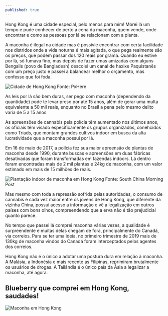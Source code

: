 ```yaml
---
published: true
---
```

Hong Kong é uma cidade especial, pelo menos para mim! Morei lá um tempo e pude conhecer de perto a cena da maconha, quem vende, onde encontrar e como as pessoas por lá se relacionam com a planta. 

A maconha é ilegal na cidade mas é possívle encontrar com certa facilidade nos distridos onde a vida noturna é mais agitada, o que pega realmente são os preços, que podem passar dos 120 reais por grama. Quando eu estive por lá, só fumava fino, mas depois de fazer umas amizadas com alguns Bengalis (povo de Bangladesh) descolei um canal de haxixe Paquistanês com um preço justo e passei a balancear melhor o orçamento, mas confesso que foi foda.

<img src="https://i.imgur.com/KavgFg2.png" alt="Cidade de Hong Kong">
Fonte: PxHere

As leis por lá são bem duras, ser pego com maconha (dependendo da quantidade) pode te levar preso por até 15 anos, além de gerar uma multa equivalente a 50 mil reais, enquanto no Brasil a pena pelo mesmo delito varia de 5 a 15 anos. 

As apreensões de cannabis pela polícia têm aumentado nos últimos anos, os oficiais têm visado especificamente os grupos organizados, conehcidos como Triads, que montam grandes cultivos indoor em busca da alta lucratividade que a maconha possui por lá.

Em 16 de maio de 2017, a polícia fez sua maior apreensão de plantas de maconha desde 1990, durante buscas e apreensões em duas fábricas desativadas que foram transformadas em fazendas indoors. Lá dentro foram encontradas mais de 2 mil plantas e 24kg de maconha, com um valor estimado em mais de 15 milhões de reais.

<img src="https://i.imgur.com/UKSvp62.jpgjpg" alt="Plantação indoor de maconha em Hong Kong">
Fonte: South China Morning Post

Mas mesmo com toda a repressão sofrida pelas autoridades, o consumo de cannabis é cada vez maior entre os jovens de Hong Kong, que diferente da vizinha China, possui acesso a informação e vê a legalização em outros países com bons olhos, compreendendo que a erva não é tão prejudicial quanto parece.

No tempo que passei lá comprei maconha várias vezes, a qualidade é surpreendente e muitas delas chegam de fora, principalmente do Canadá, via correios. Para se ter uma ideia, no primeiro trimestre de 2019 mais de 130kg de maconha vindos do Canadá foram interceptados pelos agentes dos correios.

Hong Kong não é o único a adotar uma postura dura em relação à maconha. A Malásia, a Indonésia e mais recente as Filipinas, reprimiram brutalmente os usuários de drogas. A Tailândia é o único país da Ásia a legalizar a maconha, até agora.

## Blueberry que comprei em Hong Kong, saudades!

<img src="https://i.imgur.com/Z0gQcGu.png" alt="Maconha em Hong Kong">
